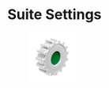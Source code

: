 # Suite Settings

<figure><img src="../../.gitbook/assets/Suite_settings-1.png" alt=""><figcaption></figcaption></figure>
